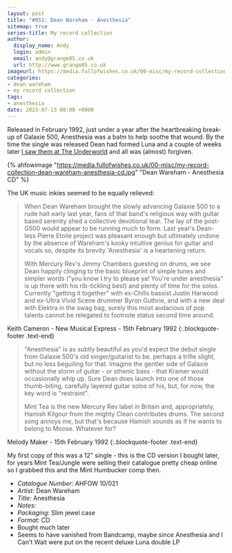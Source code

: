 ```yaml
---
layout: post
title: "#051: Dean Wareham - Anesthesia"
sitemap: true
series-title: My record collection
author:
  display_name: Andy
  login: admin
  email: andy@grange85.co.uk
  url: http://www.grange85.co.uk
imageurl: https://media.fullofwishes.co.uk/00-misc/my-record-collection-dean-wareham-anesthesia-cd.jpg
categories:
- dean wareham
- my record collection
tags:
- anesthesia
date: 2023-07-13 00:00 +0000
---
```

Released in February 1992, just under a year after the heartbreaking break-up of Galaxie 500, Anesthesia was a balm to help soothe that wound. By the time the single was released Dean had formed Luna and a couple of weeks later [I saw them at The Underworld](/2020/02/27/lunas-first-london-show-27-feb-1992/) and all was (almost) forgiven.

{% ahfowimage "https://media.fullofwishes.co.uk/00-misc/my-record-collection-dean-wareham-anesthesia-cd.jpg" "Dean Wareham - Anesthesia CD" %}

The UK music inkies seemed to be equally relieved:

> When Dean Wareham brought the slowly advancing Galaxie 500 to a rude halt early last year, fans of that band's religious way with guitar based serenity shed a collective devotional tear. The lay of the post-G500 would appear to be running much to form. Last year's Dean-less Pierre Etoile project was pleasant enough but ultimately undone by the absence of Wareham's kooky intuitive genius for guitar and vocals so, despite its brevity 'Anesthesia' is a heartening return.
>
> With Mercury Rev's Jimmy Chambers guesting on drums, we see Dean happily clinging to the basic blueprint of simple tunes and simpler words ("you know I try to please ya! You're under anesthesia" is up there with his rib-tickling best) and plenty of time for the solos. Currently "getting it together" with ex-Chills bassist Justin Harwood and ex-Ultra Vivid Scene drummer Byron Guthrie, and with a new deal with Elektra in the swag bag, surely this most audacious of pop talents cannot be relegated to footnote status second time around.

Keith Cameron - New Musical Express - 15th February 1992
{:.blockquote-footer .text-end}

> "Anesthesia" is as subtly beautiful as you'd expect the debut single from Galaxie 500's old singer/guitarist to be. perhaps a trifle slight, but no less beguiling for that. Imagine the gentler side of Galaxie without the storm of guitar - or sthenic bass - that Kramer would occasionally whip up. Sure Dean does launch into one of those thumb-biting, carefully layered guitar solos of his, but, for now, the key word is "restraint".
>
> Mint Tea is the new Mercury Rev label in Britain and, appropriately, Hamish Kilgour from the mighty Clean contributes drums. The second song annoys me, but that's because Hamish sounds as if he wants to belong to Moose. Whatever for?

Melody Maker - 15th February 1992
{:.blockquote-footer .text-end}

My first copy of this was a 12" single - this is the CD version I bought later, for years Mint Tea/Jungle were selling their catalogue pretty cheap online so I grabbed this and the Mint Humbucker comp then.

 - *Catalogue Number:* AHFOW 10/021
 - *Artist:* Dean Wareham
 - *Title:* Anesthesia
 - *Notes:* 
 - *Packaging:* Slim jewel case
 - *Format:* CD
 - Bought much later
 - Seems to have vanished from Bandcamp, maybe since Anesthesia and I Can't Wait were put on the recent deluxe Luna double LP
